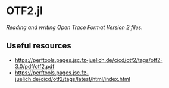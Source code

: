 # OTF2.jl

*Reading and writing Open Trace Format Version 2 files.*

## Useful resources
* https://perftools.pages.jsc.fz-juelich.de/cicd/otf2/tags/otf2-3.0/pdf/otf2.pdf
* https://perftools.pages.jsc.fz-juelich.de/cicd/otf2/tags/latest/html/index.html